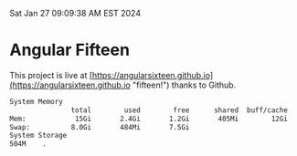 Sat Jan 27 09:09:38 AM EST 2024

# Angular Fifteen


This project is live at [https://angularsixteen.github.io](https://angularsixteen.github.io "fifteen!") thanks to Github.

```bash
System Memory
               total        used        free      shared  buff/cache   available
Mem:            15Gi       2.4Gi       1.2Gi       405Mi        12Gi        12Gi
Swap:          8.0Gi       484Mi       7.5Gi
System Storage
504M	.
```
```bash
